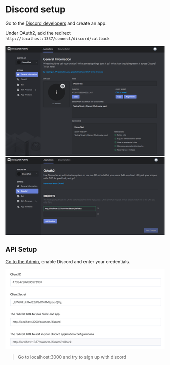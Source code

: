 # Discord setup

Go to the [Discord developers](https://discordapp.com/developers/applications/) and create an app.

Under OAuth2, add the redirect `http://localhost:1337/connect/discord/callback`

![Discord General Information](../assets/discord_settings_1.png)
![Discord OAuth2 Settings](../assets/discord_settings_2.png)



## API Setup

[Go to the Admin](http://localhost:1337/admin/plugins/users-permissions/providers), enable Discord and enter your credentials.

![Admin Discord Setup](../assets/admin_discord_conf.png)


> Go to localhost:3000 and try to sign up with discord
